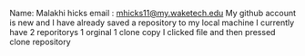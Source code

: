 Name: Malakhi hicks   email : mhicks11@my.waketech.edu
My github account is new and I have already saved a repository to my local machine 
I currently have 2 reporitorys 1 orginal 1 clone copy 
I clicked file and then pressed clone repository 
